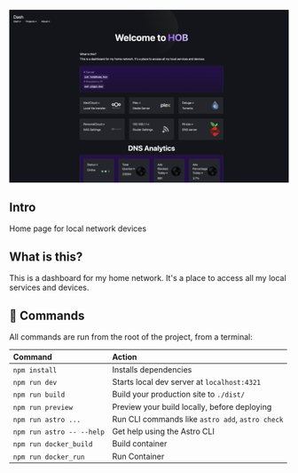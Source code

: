 ![Preview of homepage](https://github.com/hlsbyisaks/homepage/blob/main/public/homepage_preview.png)
## Intro
Home page for local network devices

## What is this?
This is a dashboard for my home network. It's a place to access all my local services and devices.

## 🧞 Commands

All commands are run from the root of the project, from a terminal:

| Command                   | Action                                           |
| :------------------------ | :----------------------------------------------- |
| `npm install`             | Installs dependencies                            |
| `npm run dev`             | Starts local dev server at `localhost:4321`      |
| `npm run build`           | Build your production site to `./dist/`          |
| `npm run preview`         | Preview your build locally, before deploying     |
| `npm run astro ...`       | Run CLI commands like `astro add`, `astro check` |
| `npm run astro -- --help` | Get help using the Astro CLI                     |
| `npm run docker_build`    | Build container                                  |
| `npm run docker_run`      | Run Container                                    |
